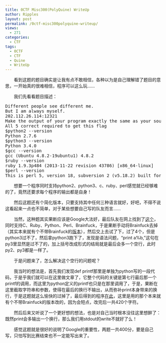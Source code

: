 ```yaml
---
title: 0CTF Misc300(PolyQuine) WriteUp
author: Ripples
layout: post
permalink: /0ctf-misc300polyquine-writeup/
views:
  - 271
categories:
  - CTF
tags:
  - 0CTF
  - CTF
  - Quine
  - WriteUp
---
```

<p style="text-indent: 2em;">
  看到这题的题目确实是让我有点不敢相信，各种以为是自己理解错了题目的意思，一开始真的很难相信，程序可以这么玩……
</p>

<p style="text-indent: 2em;">
  <span style="text-indent: 2em;">我们先看看题目描述：</span>
</p>

<!--more-->

<pre class="brush:plain;toolbar:false">Different&nbsp;people&nbsp;see&nbsp;different&nbsp;me.
But&nbsp;I&nbsp;am&nbsp;always&nbsp;myself.
202.112.26.114:12321
Make&nbsp;the&nbsp;output&nbsp;of&nbsp;your&nbsp;program&nbsp;exactly&nbsp;the&nbsp;same&nbsp;as&nbsp;your&nbsp;source&nbsp;code.
All&nbsp;5&nbsp;correct&nbsp;required&nbsp;to&nbsp;get&nbsp;this&nbsp;flag
$python2&nbsp;--version
Python&nbsp;2.7.6
$python3&nbsp;--version
Python&nbsp;3.4.0
$gcc&nbsp;--version
gcc&nbsp;(Ubuntu&nbsp;4.8.2-19ubuntu1)&nbsp;4.8.2
$ruby&nbsp;--version
ruby&nbsp;1.9.3p484&nbsp;(2013-11-22&nbsp;revision&nbsp;43786)&nbsp;[x86_64-linux]
$perl&nbsp;--version
This&nbsp;is&nbsp;perl&nbsp;5,&nbsp;version&nbsp;18,&nbsp;subversion&nbsp;2&nbsp;(v5.18.2)&nbsp;built&nbsp;for&nbsp;x86_64-linux-gnu-thread-multi</pre>

<p style="text-indent: 2em;">
  想要一个程序同时支持python2、python3、c、ruby、perl感觉就已经够难的了，竟然还要求每个程序的输出都是自身！
</p>

<p style="text-indent: 2em;">
  然后这题还有个简化版本，只要支持其中任何三种语言就好，好吧，不得不说这看起来一点也不简单，对于某些想要自己写的队友而言……
</p>

<p style="text-indent: 2em;">
  当然，这种题其实果断应该是Google大法好，最后队友在网上找到了<a href="http://shinh.skr.jp/obf/poly_quine5.txt" target="_blank">这个</a>，同时支持C、Ruby、Python、Perl、Brainfuck，于是果断手动将Brainfuck去掉（其实本来就有个不带Brainfuck的<a href="http://shinh.skr.jp/obf/poly_quine.txt" target="_blank">版本</a>），然后交上去试了下，过了4个，但是python3过不了，然后拿python3跑下了，发现是语法问题，“<span style="text-indent: 32px;">print a%b,</span>”这句在py3里显然是过不了的，加上括号改成形式的结局就是最后会多一个空行，此时py2、py3都是一样了。
</p>

<p style="text-indent: 2em;">
  于是问题来了，怎么解决这个空行的问题呢？
</p>

<p style="text-indent: 2em;">
  我当时的想法是，首先我们发现def printf那里是单独为python写的一段代码，于是乎我们就可以在这里做文章了，它整个代码的关键是第七行最后那一个printf的调用，而这里为python定义的printf也只是在那里调用了，于是，果断在这里截取字符串和参数，使得在最后的换行不输出，从而弥补print本身带来的换行，于是这题就这么愉快的过掉了，最后得到的程序<a href="http://geekjayvic-wordpress.stor.sinaapp.com/uploads/2015/04/PolyQuine.txt" target="_blank">在此</a>，这里是用的那个<span style="text-indent: 32px;">本来就有个不带Brainfuck的版本改的，因为会短点，改完后一共420个字符</span>。
</p>

<p style="text-indent: 2em;">
  然后后来又听说了一个更好想的想法，也是对自己当时根本没往这里想醉了：既然print会多输出一个换行，那么我们用stdout的write不就好了么！
</p>

<p style="text-indent: 2em;">
  感觉这题就是很好的说明了Google的重要性，两题一共400分，要是自己写，只怕写到比赛结束也不一定能写出来了。
</p>
